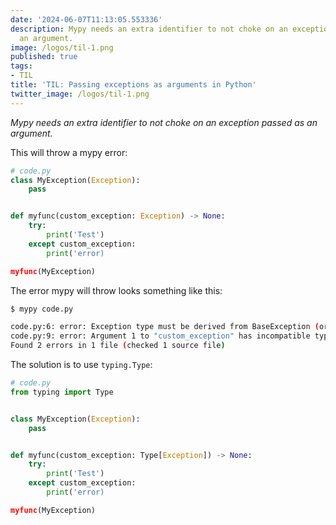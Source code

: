```yaml
---
date: '2024-06-07T11:13:05.553336'
description: Mypy needs an extra identifier to not choke on an exception passed as
  an argument.
image: /logos/til-1.png
published: true
tags:
- TIL
title: 'TIL: Passing exceptions as arguments in Python'
twitter_image: /logos/til-1.png
---
```


*Mypy needs an extra identifier to not choke on an exception passed as an argument.*

This will throw a mypy error:

```python
# code.py
class MyException(Exception):
    pass


def myfunc(custom_exception: Exception) -> None:
    try:
        print('Test')
    except custom_exception:
        print('error)

myfunc(MyException)
```

The error mypy will throw looks something like this:


```bash
$ mypy code.py

code.py:6: error: Exception type must be derived from BaseException (or be a tuple of exception classes)  [misc]
code.py:9: error: Argument 1 to "custom_exception" has incompatible type "type[MyException]"; expected "Exception"  [arg-type]
Found 2 errors in 1 file (checked 1 source file)
```

The solution is to use `typing.Type`:


```python
# code.py
from typing import Type


class MyException(Exception):
    pass


def myfunc(custom_exception: Type[Exception]) -> None:
    try:
        print('Test')
    except custom_exception:
        print('error)

myfunc(MyException)
```
